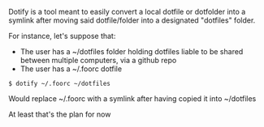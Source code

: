 Dotify is a tool meant to easily convert a local dotfile or dotfolder into a symlink after moving said dotfile/folder into a designated "dotfiles" folder.

For instance, let's suppose that:

- The user has a ~/dotfiles folder holding dotfiles liable to be shared between multiple computers, via a github repo
- The user has a ~/.foorc dotfile

`$ dotify ~/.foorc ~/dotfiles`

Would replace ~/.foorc with a symlink after having copied it into ~/dotfiles

At least that's the plan for now

